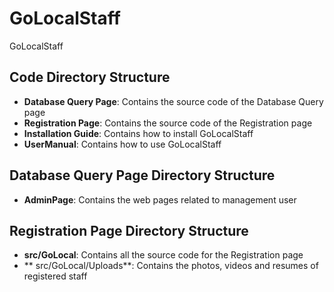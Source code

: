 # GoLocalStaff

GoLocalStaff

## Code Directory Structure

* **Database Query Page**:			Contains the source code of the Database Query page
* **Registration Page**:			Contains the source code of the Registration page
* **Installation Guide**:	Contains how to install GoLocalStaff
* **UserManual**:		Contains how to use GoLocalStaff


## Database Query Page Directory Structure
* **AdminPage**:			Contains the web pages related to management user

## Registration Page Directory Structure
* **src/GoLocal**:		Contains all the source code for the Registration page
* ** src/GoLocal/Uploads**:	Contains the photos, videos and resumes of registered staff



